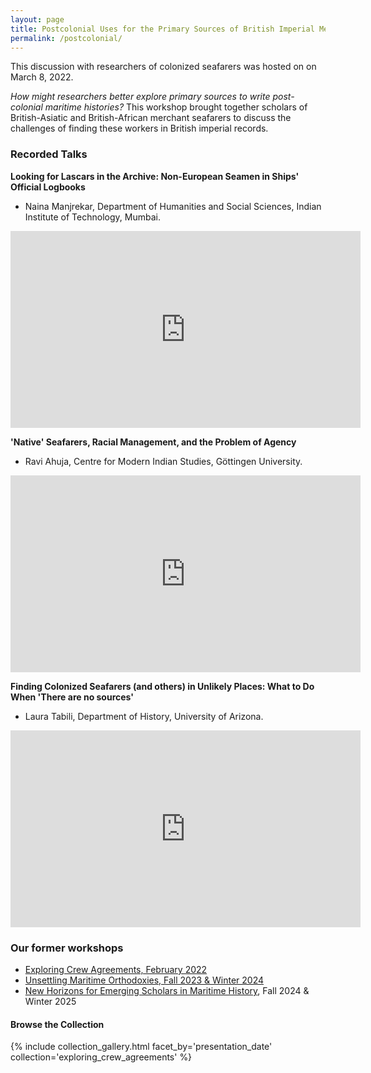 ```yaml
---
layout: page
title: Postcolonial Uses for the Primary Sources of British Imperial Merchant Seafarers in the 19th & 20th Centuries Roundtable
permalink: /postcolonial/
---
```


This discussion with researchers of colonized seafarers was hosted on on March 8, 2022.

_How might researchers better explore primary sources to write post-colonial maritime histories?_ This workshop brought together scholars of British-Asiatic and British-African merchant seafarers to discuss the challenges of finding these workers in British imperial records.

### Recorded Talks

**Looking for Lascars in the Archive: Non-European Seamen in Ships' Official Logbooks**
- Naina Manjrekar, Department of Humanities and Social Sciences, Indian Institute of Technology, Mumbai.

<iframe width="560" height="315" src="https://www.youtube.com/embed/FiQbbivMvmc" title="YouTube video player" frameborder="0" allow="accelerometer; autoplay; clipboard-write; encrypted-media; gyroscope; picture-in-picture" allowfullscreen></iframe>

<br>

**'Native' Seafarers, Racial Management, and the Problem of Agency**
- Ravi Ahuja, Centre for Modern Indian Studies, Göttingen University.

<iframe width="560" height="315" src="https://www.youtube.com/embed/E2z3gT9vjMQ" title="YouTube video player" frameborder="0" allow="accelerometer; autoplay; clipboard-write; encrypted-media; gyroscope; picture-in-picture" allowfullscreen></iframe>

<br>

**Finding Colonized Seafarers (and others) in Unlikely Places: What to Do When 'There are no sources'**
- Laura Tabili, Department of History, University of Arizona.

<iframe width="560" height="315" src="https://www.youtube.com/embed/JxcgC5pllCQ" title="YouTube video player" frameborder="0" allow="accelerometer; autoplay; clipboard-write; encrypted-media; gyroscope; picture-in-picture" allowfullscreen></iframe>

<br>

### Our former workshops

- [Exploring Crew Agreements, February 2022](https://crewagreementworkshop.github.io/exploring_crew_agreements/expcrewagreements)
- [Unsettling Maritime Orthodoxies, Fall 2023 & Winter 2024](https://maritimeworkshops.com/orthodoxies/)
- [New Horizons for Emerging Scholars in Maritime History](https://maritimeworkshops.com/newhorizons/), Fall 2024 & Winter 2025


#### Browse the Collection

{% include collection_gallery.html facet_by='presentation_date' collection='exploring_crew_agreements' %}
